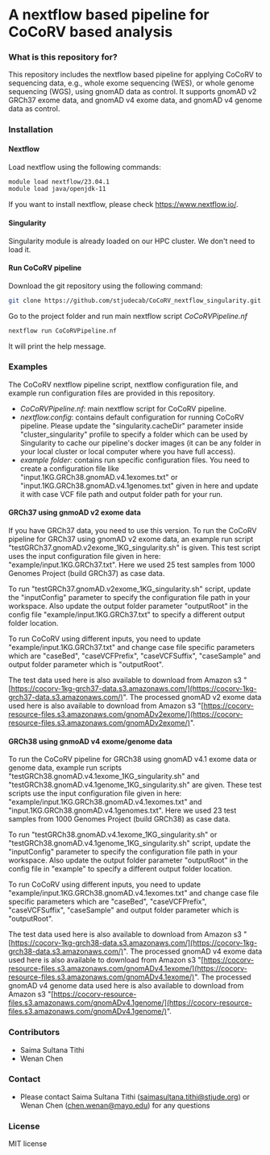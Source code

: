 # A nextflow based pipeline for CoCoRV based analysis #

### What is this repository for? ###
This repository includes the nextflow based pipeline for applying CoCoRV to sequencing data, e.g., whole exome sequencing (WES), or whole genome sequencing (WGS), using gnomAD data as control. It supports gnomAD v2 GRCh37 exome data, and gnomAD v4 exome data, and gnomAD v4 genome data as control.    

### Installation ###

#### Nextflow ####
Load nextflow using the following commands:
```bash
module load nextflow/23.04.1
module load java/openjdk-11
```
If you want to install nextflow, please check https://www.nextflow.io/.

#### Singularity ####
Singularity module is already loaded on our HPC cluster. We don't need to load it.

#### Run CoCoRV pipeline ####
Download the git repository using the following command:
```bash
git clone https://github.com/stjudecab/CoCoRV_nextflow_singularity.git
```
Go to the project folder and run main nextflow script *CoCoRVPipeline.nf*
```bash
nextflow run CoCoRVPipeline.nf
```
It will print the help message.

### Examples ###
The CoCoRV nextflow pipeline script, nextflow configuration file, and example run configuration files are provided in this repository.

* *CoCoRVPipeline.nf*: main nextflow script for CoCoRV pipeline.
* *nextflow.config*: contains default configuration for running CoCoRV pipeline. Please update the "singularity.cacheDir" parameter inside "cluster_singularity" profile to specify a folder which can be used by Singularity to cache our pipeline's docker images (it can be any folder in your local cluster or local computer where you have full access).
* *example folder*: contains run specific configuration files. You need to create a configuration file like "input.1KG.GRCh38.gnomAD.v4.1exomes.txt" or "input.1KG.GRCh38.gnomAD.v4.1genomes.txt" given in here and update it with case VCF file path and output folder path for your run.

#### GRCh37 using gnmoAD v2 exome data ####
If you have GRCh37 data, you need to use this version. To run the CoCoRV pipeline for GRCh37 using gnomAD v2 exome data, an example run script "testGRCh37.gnomAD.v2exome_1KG_singularity.sh" is given. This test script uses the input configuration file given in here: "example/input.1KG.GRCh37.txt". Here we used 25 test samples from 1000 Genomes Project (build GRCh37) as case data.

To run "testGRCh37.gnomAD.v2exome_1KG_singularity.sh" script, update the "inputConfig" parameter to specify the configuration file path in your workspace. Also update the output folder parameter "outputRoot" in the config file "example/input.1KG.GRCh37.txt" to specify a different output folder location.

To run CoCoRV using different inputs, you need to update "example/input.1KG.GRCh37.txt" and change case file specific parameters which are "caseBed", "caseVCFPrefix", "caseVCFSuffix", "caseSample" and output folder parameter which is "outputRoot".

The test data used here is also available to download from Amazon s3 "[https://cocorv-1kg-grch37-data.s3.amazonaws.com/](https://cocorv-1kg-grch37-data.s3.amazonaws.com/)".
The processed gnomAD v2 exome data used here is also available to download from Amazon s3 "[https://cocorv-resource-files.s3.amazonaws.com/gnomADv2exome/](https://cocorv-resource-files.s3.amazonaws.com/gnomADv2exome/)".

#### GRCh38 using gnmoAD v4 exome/genome data ####
To run the CoCoRV pipeline for GRCh38 using gnomAD v4.1 exome data or genome data, example run scripts "testGRCh38.gnomAD.v4.1exome_1KG_singularity.sh" and "testGRCh38.gnomAD.v4.1genome_1KG_singularity.sh" are given. These test scripts use the input configuration file given in here: "example/input.1KG.GRCh38.gnomAD.v4.1exomes.txt" and "input.1KG.GRCh38.gnomAD.v4.1genomes.txt". Here we used 23 test samples from 1000 Genomes Project (build GRCh38) as case data.

To run "testGRCh38.gnomAD.v4.1exome_1KG_singularity.sh" or "testGRCh38.gnomAD.v4.1genome_1KG_singularity.sh" script, update the "inputConfig" parameter to specify the configuration file path in your workspace. Also update the output folder parameter "outputRoot" in the config file in "example" to specify a different output folder location.

To run CoCoRV using different inputs, you need to update "example/input.1KG.GRCh38.gnomAD.v4.1exomes.txt" and change case file specific parameters which are "caseBed", "caseVCFPrefix", "caseVCFSuffix", "caseSample" and output folder parameter which is "outputRoot".

The test data used here is also available to download from Amazon s3 "[https://cocorv-1kg-grch38-data.s3.amazonaws.com/](https://cocorv-1kg-grch38-data.s3.amazonaws.com/)".
The processed gnomAD v4 exome data used here is also available to download from Amazon s3 "[https://cocorv-resource-files.s3.amazonaws.com/gnomADv4.1exome/](https://cocorv-resource-files.s3.amazonaws.com/gnomADv4.1exome/)".
The processed gnomAD v4 genome data used here is also available to download from Amazon s3 "[https://cocorv-resource-files.s3.amazonaws.com/gnomADv4.1genome/](https://cocorv-resource-files.s3.amazonaws.com/gnomADv4.1genome/)".

### Contributors ###
* Saima Sultana Tithi
* Wenan Chen

### Contact ###
* Please contact Saima Sultana Tithi (saimasultana.tithi@stjude.org) or Wenan Chen (chen.wenan@mayo.edu) for any questions

### License ###
MIT license
